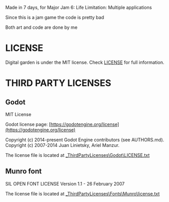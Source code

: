 Made in 7 days, for Major Jam 6: Life
Limitation: Multiple applications

Since this is a jam game the code is pretty bad

Both art and code are done by me

# LICENSE
Digital garden is under the MIT license. Check [LICENSE](LICENSE) for full information.

# THIRD PARTY LICENSES
## Godot
MIT License

Godot license page: [https://godotengine.org/license](https://godotengine.org/license)

Copyright (c) 2014-present Godot Engine contributors (see AUTHORS.md). \
Copyright (c) 2007-2014 Juan Linietsky, Ariel Manzur.

The license file is located at [_ThirdPartyLicenses\Godot\LICENSE.txt](_ThirdPartyLicenses\Godot\LICENSE.txt)

## Munro font
SIL OPEN FONT LICENSE Version 1.1 - 26 February 2007

The license file is located at [_ThirdPartyLicenses\Fonts\Munro\license.txt](_ThirdPartyLicenses\Fonts\Munro\license.txt)
